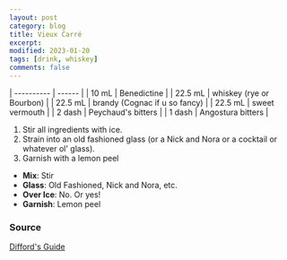 ```yaml
---
layout: post
category: blog
title: Vieux Carré
excerpt:
modified: 2023-01-20
tags: [drink, whiskey]
comments: false
---
```


| ---------- | ------ |
| 10 mL | Benedictine |
| 22.5 mL | whiskey (rye or Bourbon) |
| 22.5 mL | brandy (Cognac if u so fancy) |
| 22.5 mL | sweet vermouth |
| 2 dash | Peychaud's bitters |
| 1 dash | Angostura bitters |

1. Stir all ingredients with ice.
2. Strain into an old fashioned glass (or a Nick and Nora or a cocktail or whatever ol' glass).
3. Garnish with a lemon peel


- **Mix**: Stir
- **Glass**: Old Fashioned, Nick and Nora, etc.
- **Over Ice**: No. Or yes!
- **Garnish**: Lemon peel

### Source
[Difford's Guide](https://www.diffordsguide.com/cocktails/recipe/2048/vieux-carre-cocktail)
